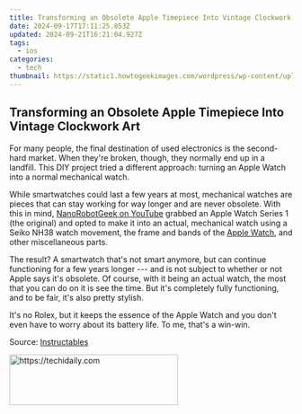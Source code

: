 ```yaml
---
title: Transforming an Obsolete Apple Timepiece Into Vintage Clockwork Art
date: 2024-09-17T17:11:25.853Z
updated: 2024-09-21T16:21:04.927Z
tags:
  - ios
categories:
  - tech
thumbnail: https://static1.howtogeekimages.com/wordpress/wp-content/uploads/2023/06/52559368560_69e3affd15_o.jpg
---
```


## Transforming an Obsolete Apple Timepiece Into Vintage Clockwork Art

For many people, the final destination of used electronics is the second-hard market. When they're broken, though, they normally end up in a landfill. This DIY project tried a different approach: turning an Apple Watch into a normal mechanical watch.

 While smartwatches could last a few years at most, mechanical watches are pieces that can stay working for way longer and are never obsolete. With this in mind, [NanoRobotGeek on YouTube](https://www.anrdoezrs.net/links/3607085/type/dlg/sid/UUhtgUeUpU201506/https://www.youtube.com/@NanoRobotGeek) grabbed an Apple Watch Series 1 (the original) and opted to make it into an actual, mechanical watch using a Seiko NH38 watch movement, the frame and bands of the [Apple Watch](https://extra-hints.techidaily.com/updated-capture-with-clarity-advanced-tips-for-gopro-hero5-black/), and other miscellaneous parts.

 The result? A smartwatch that's not smart anymore, but can continue functioning for a few years longer --- and is not subject to whether or not Apple says it's obsolete. Of course, with it being an actual watch, the most that you can do on it is see the time. But it's completely fully functioning, and to be fair, it's also pretty stylish.

 It's no Rolex, but it keeps the essence of the Apple Watch and you don't even have to worry about its battery life. To me, that's a win-win.

 Source: [Instructables](https://www.instructables.com/Mechanical-Apple-Watch-From-Real-E-Waste-Apple-Wat/)

<ins class="adsbygoogle"
     style="display:block"
     data-ad-format="autorelaxed"
     data-ad-client="ca-pub-7571918770474297"
     data-ad-slot="1223367746"></ins>

<ins class="adsbygoogle"
     style="display:block"
     data-ad-client="ca-pub-7571918770474297"
     data-ad-slot="8358498916"
     data-ad-format="auto"
     data-full-width-responsive="true"></ins>



<!-- affiliate ads begin -->
<a href="https://aligracehair.sjv.io/c/5597632/2036481/19272" target="_top" id="2036481">
  <img src="//a.impactradius-go.com/display-ad/19272-2036481" border="0" alt="https://techidaily.com" width="300" height="90"/>
</a>
<img height="0" width="0" src="https://aligracehair.sjv.io/i/5597632/2036481/19272" style="position:absolute;visibility:hidden;" border="0" />
<!-- affiliate ads end -->

